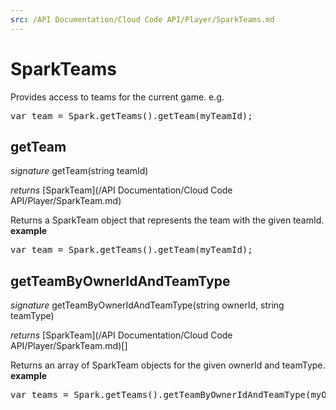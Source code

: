 ```yaml
---
src: /API Documentation/Cloud Code API/Player/SparkTeams.md
---
```


# SparkTeams

Provides access to teams for the current game.
e.g.
<pre rel="highlighter" code-brush="js" contenteditable="false">var team = Spark.getTeams().getTeam(myTeamId);</pre>

## getTeam
_signature_ getTeam(string teamId)</p>
_returns_ [SparkTeam](/API Documentation/Cloud Code API/Player/SparkTeam.md)</p>

Returns a SparkTeam object that represents the team with the given teamId.
<b>example</b>
<pre rel="highlighter" code-brush="js" contenteditable="false">var team = Spark.getTeams().getTeam(myTeamId);</pre>
## getTeamByOwnerIdAndTeamType
_signature_ getTeamByOwnerIdAndTeamType(string ownerId, string teamType)</p>
_returns_ [SparkTeam](/API Documentation/Cloud Code API/Player/SparkTeam.md)[]</p>

Returns an array of SparkTeam objects for the given ownerId and teamType.
<b>example</b>
<pre rel="highlighter" code-brush="js" contenteditable="false">var teams = Spark.getTeams().getTeamByOwnerIdAndTeamType(myOwnerId, myTeamType);</pre>
